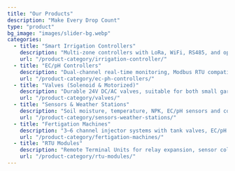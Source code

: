 ```yaml
---
title: "Our Products"
description: "Make Every Drop Count"
type: "product"
bg_image: "images/slider-bg.webp"
categories:
  - title: "Smart Irrigation Controllers"
    description: "Multi-zone controllers with LoRa, WiFi, RS485, and optional 4G connectivity. Up to 60 output channels."
    url: "/product-category/irrigation-controller/"
  - title: "EC/pH Controllers"
    description: "Dual-channel real-time monitoring, Modbus RTU compatible, supports automatic fertigation logic."
    url: "/product-category/ec-ph-controllers/"
  - title: "Valves (Solenoid & Motorized)"
    description: "Durable 24V DC/AC valves, suitable for both small gardens and commercial fields."
    url: "/product-category/valves/"
  - title: "Sensors & Weather Stations"
    description: "Soil moisture, temperature, NPK, EC/pH sensors and compact weather stations for automation."
    url: "/product-category/sensors-weather-stations/"
  - title: "Fertigation Machines"
    description: "3–6 channel injector systems with tank valves, EC/pH feedback, dosing algorithm, and RS485 control."
    url: "/product-category/fertigation-machines/"
  - title: "RTU Modules"
    description: "Remote Terminal Units for relay expansion, sensor collection, and distributed valve deployment."
    url: "/product-category/rtu-modules/"
---
```

